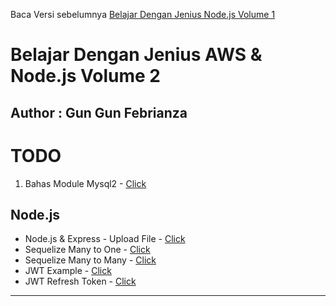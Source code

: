 Baca Versi sebelumnya [Belajar Dengan Jenius Node.js Volume 1](https://github.com/gungunfebrianza/Belajar-Dengan-Jenius-AWS-Node.js)

# Belajar Dengan Jenius AWS & Node.js Volume 2
## Author : Gun Gun Febrianza



# TODO

1. Bahas Module Mysql2 - [Click](https://www.npmjs.com/package/mysql2)

## Node.js

- Node.js & Express - Upload File - [Click](https://www.bezkoder.com/node-js-express-file-upload/)
- Sequelize Many to One - [Click](https://www.bezkoder.com/sequelize-associate-one-to-many/)
- Sequelize Many to Many - [Click](https://www.bezkoder.com/sequelize-associate-many-to-many/)
- JWT Example - [Click](https://www.bezkoder.com/node-js-jwt-authentication-mysql/)
- JWT Refresh Token - [Click](https://www.bezkoder.com/jwt-refresh-token-node-js/)

------


